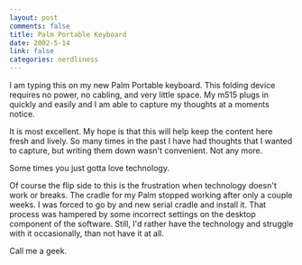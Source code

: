 ```yaml
--- 
layout: post
comments: false
title: Palm Portable Keyboard
date: 2002-5-14
link: false
categories: nerdliness
---
```

I am typing this on my new Palm Portable keyboard. This folding device requires no power, no cabling, and very little space. My m515 plugs in quickly and easily and I am able to capture my thoughts at a moments notice.

It is most excellent. My hope is that this will help keep the content here fresh and lively. So many times in the past I have had thoughts that I wanted to capture, but writing them down wasn't convenient. Not any more.

Some times you just gotta love technology.

Of course the flip side to this is the frustration when technology doesn't work or breaks. The cradle for my Palm stopped working after only a couple weeks. I was forced to go by and new serial cradle and install it. That process was hampered by some incorrect settings on the desktop component of the software. Still, I'd rather have the technology and struggle with it occasionally, than not have it at all.

Call me a geek.
